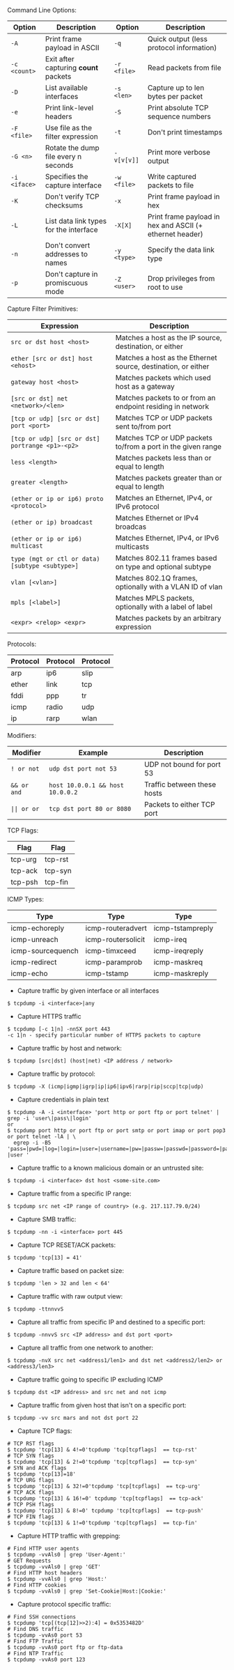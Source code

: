 
<!-- TOC -->

Command Line Options:

| Option       | Description                            | Option      | Description                                              |
|--------------|----------------------------------------|-------------|----------------------------------------------------------|
| `-A`         | Print frame payload in ASCII           | `-q`        | Quick output (less protocol information)                 |
| `-c <count>` | Exit after capturing **count** packets | `-r <file>` | Read packets from file                                   |
| `-D`         | List available interfaces              | `-s <len>`  | Capture up to len bytes per packet                       |
| `-e`         | Print link-level headers               | `-S`        | Print absolute TCP sequence numbers                      |
| `-F <file>`  | Use file as the filter expression      | `-t`        | Don't print timestamps                                   |
| `-G <n>`     | Rotate the dump file every n seconds   | `-v[v[v]]`  | Print more verbose output                                |
| `-i <iface>` | Specifies the capture interface        | `-w <file>` | Write captured packets to file                           |
| `-K`         | Don't verify TCP checksums             | `-x`        | Print frame payload in hex                               |
| `-L`         | List data link types for the interface | `-X[X]`     | Print frame payload in hex and ASCII (+ ethernet header) |
| `-n`         | Don't convert addresses to names       | `-y <type>` | Specify the data link type                               |
| `-p`         | Don't capture in promiscuous mode      | `-Z <user>` | Drop privileges from root to use                         |



Capture Filter Primitives:

| Expression                                      | Description                                                   |
|-------------------------------------------------|---------------------------------------------------------------|
| `src or dst host <host>`                        | Matches a host as the IP source, destination, or either       |
| `ether [src or dst] host <ehost>`               | Matches a host as the Ethernet source, destination, or either |
| `gateway host <host>`                           | Matches packets which used host as a gateway                  |
| `[src or dst] net <network>/<len>`              | Matches packets to or from an endpoint residing in network    |
| `[tcp or udp] [src or dst] port <port>`         | Matches TCP or UDP packets sent to/from port                  |
| `[tcp or udp] [src or dst] portrange <p1>-<p2>` | Matches TCP or UDP packets to/from a port in the given range  |
| `less <length>`                                 | Matches packets less than or equal to length                  |
| `greater <length>`                              | Matches packets greater than or equal to length               |
| `(ether or ip or ip6) proto <protocol>`         | Matches an Ethernet, IPv4, or IPv6 protocol                   |
| `(ether or ip) broadcast`                       | Matches Ethernet or IPv4 broadcas                             |
| `(ether or ip or ip6) multicast`                | Matches Ethernet, IPv4, or IPv6 multicasts                    |
| `type (mgt or ctl or data) [subtype <subtype>]` | Matches 802.11 frames based on type and optional subtype      |
| `vlan [<vlan>]`                                 | Matches 802.1Q frames, optionally with a VLAN ID of vlan      |
| `mpls [<label>]`                                | Matches MPLS packets, optionally with a label of label        |
| `<expr> <relop> <expr>`                         | Matches packets by an arbitrary expression                    |


Protocols:

| Protocol | Protocol | Protocol |
|----------|----------|----------|
| arp      | ip6      | slip     |
| ether    | link     | tcp      |
| fddi     | ppp      | tr       |
| icmp     | radio    | udp      |
| ip       | rarp     | wlan     |

Modifiers:

| Modifier      | Example                          | Description                 |
|---------------|----------------------------------|-----------------------------|
| `! or not`    | `udp dst port not 53`            | UDP not bound for port 53   |
| `&& or and`   | `host 10.0.0.1 && host 10.0.0.2` | Traffic between these hosts |
| `\|\| or or`  | `tcp dst port 80 or 8080`        | Packets to either TCP port  |

TCP Flags:

| Flag    | Flag    |
|---------|---------|
| tcp-urg | tcp-rst |
| tcp-ack | tcp-syn |
| tcp-psh | tcp-fin |

ICMP Types:

| Type              | Type               | Type             |
|-------------------|--------------------|------------------|
| icmp-echoreply    | icmp-routeradvert  | icmp-tstampreply |
| icmp-unreach      | icmp-routersolicit | icmp-ireq        |
| icmp-sourcequench | icmp-timxceed      | icmp-ireqreply   |
| icmp-redirect     | icmp-paramprob     | icmp-maskreq     |
| icmp-echo         | icmp-tstamp        | icmp-maskreply   |


* Capture traffic by given interface or all interfaces
```shell
$ tcpdump -i <interface>|any
```

* Capture HTTPS traffic
```shell
$ tcpdump [-c 1|n] -nnSX port 443
-c 1|n - specify particular number of HTTPS packets to capture
```

* Capture traffic by host and network:
```shell
$ tcpdump [src|dst] (host|net) <IP address / network>
```

* Capture traffic by protocol:
```shell
$ tcpdump -X (icmp|igmp|igrp|ip|ip6|ipv6|rarp|rip|sccp|tcp|udp)
```

* Capture credentials in plain text
```shell
$ tcpdump -A -i <interface> 'port http or port ftp or port telnet' | grep -i 'user\|pass\|login'
or
$ tcpdump port http or port ftp or port smtp or port imap or port pop3 or port telnet -lA | \
  egrep -i -B5 'pass=|pwd=|log=|login=|user=|username=|pw=|passw=|passwd=|password=|pass:|user:|username:|password:|login:|pass |user ' 
```

* Capture traffic to a known malicious domain or an untrusted site:
```shell
$ tcpdump -i <interface> dst host <some-site.com>
```

* Capture traffic from a specific IP range:
```shell
$ tcpdump src net <IP range of country> (e.g. 217.117.79.0/24)
```

* Capture SMB traffic:
```shell
$ tcpdump -nn -i <interface> port 445
```

* Capture TCP RESET/ACK packets:
```shell
$ tcpdump 'tcp[13] = 41'
```

* Capture traffic based on packet size:
```shell
$ tcpdump 'len > 32 and len < 64'
```

* Capture traffic with raw output view:
```shell
$ tcpdump -ttnnvvS
```

* Capture all traffic from specific IP and destined to a specific port:
```shell
$ tcpdump -nnvvS src <IP address> and dst port <port>
```

* Capture all traffic from one network to another:
```shell
$ tcpdump -nvX src net <address1/len1> and dst net <address2/len2> or <address3/len3>
```

* Capture traffic going to specific IP excluding ICMP
```shell
$ tcpdump dst <IP address> and src net and not icmp
```

* Capture traffic from given host that isn't on a specific port:
```shell
$ tcpdump -vv src mars and not dst port 22
```

* Capture TCP flags:
```shell
# TCP RST flags
$ tcpdump 'tcp[13] & 4!=0'tcpdump 'tcp[tcpflags]  == tcp-rst'
# TCP SYN flags
$ tcpdump 'tcp[13] & 2!=0'tcpdump 'tcp[tcpflags]  == tcp-syn'
# SYN and ACK flags
$ tcpdump 'tcp[13]=18'
# TCP URG flags
$ tcpdump 'tcp[13] & 32!=0'tcpdump 'tcp[tcpflags]  == tcp-urg'
# TCP ACK flags
$ tcpdump 'tcp[13] & 16!=0' tcpdump 'tcp[tcpflags]  == tcp-ack'
# TCP PSH flags
$ tcpdump 'tcp[13] & 8!=0' tcpdump 'tcp[tcpflags]  == tcp-push'
# TCP FIN flags
$ tcpdump 'tcp[13] & 1!=0'tcpdump 'tcp[tcpflags]  == tcp-fin'
```

* Capture HTTP traffic with grepping:
```shell
# Find HTTP user agents
$ tcpdump -vvAls0 | grep 'User-Agent:'
# GET Requests
$ tcpdump -vvAls0 | grep 'GET'
# Find HTTP host headers
$ tcpdump -vvAls0 | grep 'Host:'
# Find HTTP cookies
$ tcpdump -vvAls0 | grep 'Set-Cookie|Host:|Cookie:'
```

* Capture protocol specific traffic:
```shell
# Find SSH connections
$ tcpdump 'tcp[(tcp[12]>>2):4] = 0x5353482D'
# Find DNS traffic
$ tcpdump -vvAs0 port 53
# Find FTP Traffic
$ tcpdump -vvAs0 port ftp or ftp-data
# Find NTP Traffic
$ tcpdump -vvAs0 port 123
```
